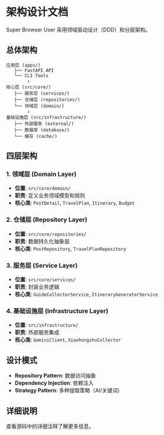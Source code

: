# 架构设计文档

Super Browser User 采用领域驱动设计（DDD）和分层架构。

## 总体架构

```
应用层 (apps/)
   ├── FastAPI API
   └── CLI Tools
        ↓
核心层 (src/core/)
   ├── 服务层 (services/)
   ├── 仓储层 (repositories/)
   └── 领域层 (domain/)
        ↓
基础设施层 (src/infrastructure/)
   ├── 外部服务 (external/)
   ├── 数据库 (database/)
   └── 缓存 (cache/)
```

## 四层架构

### 1. 领域层 (Domain Layer)
- **位置**: `src/core/domain/`
- **职责**: 定义业务领域模型和规则
- **核心类**: `PostDetail`, `TravelPlan`, `Itinerary`, `Budget`

### 2. 仓储层 (Repository Layer)
- **位置**: `src/core/repositories/`
- **职责**: 数据持久化抽象层
- **核心类**: `PostRepository`, `TravelPlanRepository`

### 3. 服务层 (Service Layer)
- **位置**: `src/core/services/`
- **职责**: 封装业务逻辑
- **核心类**: `GuideCollectorService`, `ItineraryGeneratorService`

### 4. 基础设施层 (Infrastructure Layer)
- **位置**: `src/infrastructure/`
- **职责**: 外部服务集成
- **核心类**: `GeminiClient`, `XiaohongshuCollector`

## 设计模式

- **Repository Pattern**: 数据访问抽象
- **Dependency Injection**: 依赖注入
- **Strategy Pattern**: 多种提取策略（AI/关键词）

## 详细说明

查看源码中的详细注释了解更多信息。

